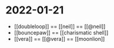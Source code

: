 # 2022-01-21

- [[doubleloop]] == [[neil]] == [[@neil]]
- [[bouncepaw]] == [[charismatic shell]]
- [[vera]] == [[@vera]] == [[moonlion]]
